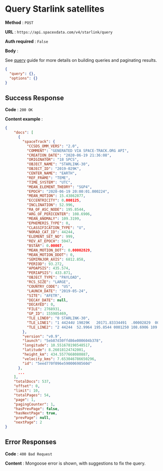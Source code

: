 # Query Starlink satellites

**Method** : `POST`

**URL** : `https://api.spacexdata.com/v4/starlink/query`

**Auth required** : `False`

**Body** :

See [query](../../queries.md) guide for more details on building queries and paginating results.

```json
{
  "query": {},
  "options": {}
}
```

## Success Response

**Code** : `200 OK`

**Content example** :

```json
{
    "docs": [
      {
        "spaceTrack": {
          "CCSDS_OMM_VERS": "2.0",
          "COMMENT": "GENERATED VIA SPACE-TRACK.ORG API",
          "CREATION_DATE": "2020-06-19 21:36:08",
          "ORIGINATOR": "18 SPCS",
          "OBJECT_NAME": "STARLINK-30",
          "OBJECT_ID": "2019-029K",
          "CENTER_NAME": "EARTH",
          "REF_FRAME": "TEME",
          "TIME_SYSTEM": "UTC",
          "MEAN_ELEMENT_THEORY": "SGP4",
          "EPOCH": "2020-06-19 20:00:01.000224",
          "MEAN_MOTION": 15.43862877,
          "ECCENTRICITY": 0.000125,
          "INCLINATION": 52.996,
          "RA_OF_ASC_NODE": 195.8544,
          "ARG_OF_PERICENTER": 108.6906,
          "MEAN_ANOMALY": 109.3199,
          "EPHEMERIS_TYPE": 0,
          "CLASSIFICATION_TYPE": "U",
          "NORAD_CAT_ID": 44244,
          "ELEMENT_SET_NO": 999,
          "REV_AT_EPOCH": 5947,
          "BSTAR": 0.00007,
          "MEAN_MOTION_DOT": 0.00002829,
          "MEAN_MOTION_DDOT": 0,
          "SEMIMAJOR_AXIS": 6812.858,
          "PERIOD": 93.272,
          "APOAPSIS": 435.574,
          "PERIAPSIS": 433.871,
          "OBJECT_TYPE": "PAYLOAD",
          "RCS_SIZE": "LARGE",
          "COUNTRY_CODE": "US",
          "LAUNCH_DATE": "2019-05-24",
          "SITE": "AFETR",
          "DECAY_DATE": null,
          "DECAYED": 0,
          "FILE": 2768931,
          "GP_ID": 155985469,
          "TLE_LINE0": "0 STARLINK-30",
          "TLE_LINE1": "1 44244U 19029K   20171.83334491  .00002829  00000-0  70479-4 0  9997",
          "TLE_LINE2": "2 44244  52.9964 195.8544 0001250 108.6906 109.3199 15.43862877 59477"
        },
        "version": "v0.9",
        "launch": "5eb87d30ffd86e000604b378",
        "longitude": 10.551678198548517,
        "latitude": 8.26018124742001,
        "height_km": 434.5577668080887,
        "velocity_kms": 7.653046786650296,
        "id": "5eed770f096e59000698560d"
      },
      ...
    ],
    "totalDocs": 537,
    "offset": 0,
    "limit": 10,
    "totalPages": 54,
    "page": 1,
    "pagingCounter": 1,
    "hasPrevPage": false,
    "hasNextPage": true,
    "prevPage": null,
    "nextPage": 2
}
```

## Error Responses

**Code** : `400 Bad Request`

**Content** : Mongoose error is shown, with suggestions to fix the query.
